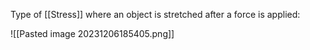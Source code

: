 Type of [[Stress]] where an object is stretched after a force is applied:

![[Pasted image 20231206185405.png]]